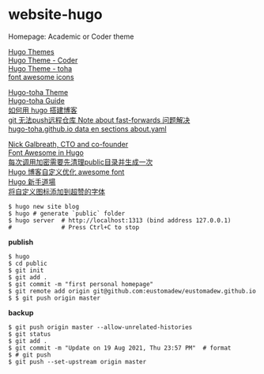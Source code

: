 # website-hugo
Homepage: Academic or Coder theme

[Hugo Themes](https://themes.gohugo.io/)  
[Hugo Theme - Coder](https://themes.gohugo.io/themes/hugo-coder/)  
[Hugo Theme - toha](https://themes.gohugo.io/themes/toha/)  
[font awesome icons](https://fontawesome.com/v6.0/icons?s=solid%2Cbrands)  

[Hugo-toha Theme](https://github.com/hugo-toha/hugo-toha.github.io)  
[Hugo-toha Guide](https://github.com/hugo-toha/guides/tree/main/content/posts)  
[如何用 hugo 搭建博客](https://zhuanlan.zhihu.com/p/126298572)  
[git 无法push远程仓库 Note about fast-forwards 问题解决](https://blog.csdn.net/weixin_42596434/article/details/88759295)  
[hugo-toha.github.io data en sections about.yaml](https://github.com/hugo-toha/hugo-toha.github.io/blob/source/data/en/sections/about.yaml)  

[Nick Galbreath, CTO and co-founder](https://www.client9.com/using-font-awesome-icons-in-hugo/)  
[Font Awesome in Hugo](https://matze.rocks/posts/fontawesome_in_hugo/)  
[每次调用加密需要先清理public目录并生成一次](https://github.com/Li4n0/hugo_encryptor/issues/15)  
[Hugo 博客自定义优化 awesome font](https://shishuochen.gitee.io/2020/uffick8u1/)  
[Hugo 新手道場](https://hugo-for-newbie.kejyun.com/docs/theme/documentation/docsy/install/)  
[将自定义图标添加到超赞的字体](https://qastack.cn/programming/11426172/add-custom-icons-to-font-awesome)  


```shell
$ hugo new site blog
$ hugo # generate `public` folder
$ hugo server  # http://localhost:1313 (bind address 127.0.0.1)
#              # Press Ctrl+C to stop
```

**publish**
```shell
$ hugo
$ cd public
$ git init
$ git add .
$ git commit -m "first personal homepage"
$ git remote add origin git@github.com:eustomadew/eustomadew.github.io
$ $ git push origin master
```

**backup** <!--save-->
```shell
$ git push origin master --allow-unrelated-histories
$ git status
$ git add .
$ git commit -m "Update on 19 Aug 2021, Thu 23:57 PM"  # format
$ # git push
$ git push --set-upstream origin master
```
